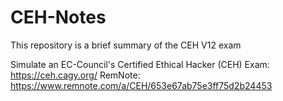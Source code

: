 # CEH-Notes
This repository is a brief summary of the CEH V12 exam

Simulate an EC-Council's Certified Ethical Hacker (CEH) Exam: https://ceh.cagy.org/
RemNote: https://www.remnote.com/a/CEH/653e67ab75e3ff75d2b24453
